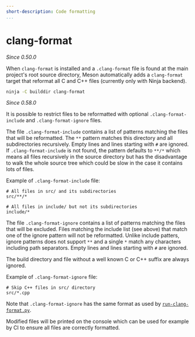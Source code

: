 ```yaml
---
short-description: Code formatting
...
```


# clang-format

*Since 0.50.0*

When `clang-format` is installed and a `.clang-format` file is found at the main
project's root source directory, Meson automatically adds a `clang-format` target
that reformat all C and C++ files (currently only with Ninja backend).

```sh
ninja -C builddir clang-format
```

*Since 0.58.0*

It is possible to restrict files to be reformatted with optional
`.clang-format-include` and `.clang-format-ignore` files.

The file `.clang-format-include` contains a list of patterns matching the files
that will be reformatted. The `**` pattern matches this directory and all
subdirectories recursively. Empty lines and lines starting with `#` are ignored.
If `.clang-format-include` is not found, the pattern defaults to `**/*` which
means all files recursively in the source directory but has the disadvantage to
walk the whole source tree which could be slow in the case it contains lots of
files.

Example of `.clang-format-include` file:
```
# All files in src/ and its subdirectories
src/**/*

# All files in include/ but not its subdirectories
include/*
```

The file `.clang-format-ignore` contains a list of patterns matching the files
that will be excluded. Files matching the include list (see above) that match
one of the ignore pattern will not be reformatted. Unlike include patters, ignore
patterns does not support `**` and a single `*` match any characters including
path separators. Empty lines and lines starting with `#` are ignored.

The build directory and file without a well known C or C++ suffix are always
ignored.

Example of `.clang-format-ignore` file:
```
# Skip C++ files in src/ directory
src/*.cpp
```

Note that `.clang-format-ignore` has the same format as used by
[`run-clang-format.py`](https://github.com/Sarcasm/run-clang-format).

Modified files will be printed on the console which can be used for example by
CI to ensure all files are correctly formatted.
